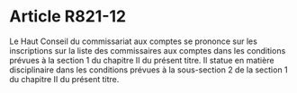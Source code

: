 # Article R821-12

Le Haut Conseil du commissariat aux comptes se prononce sur les inscriptions sur la liste des commissaires aux comptes dans les conditions prévues à la section 1 du chapitre II du présent titre.   Il statue en matière disciplinaire dans les conditions prévues à la sous-section 2 de la section 1 du chapitre II du présent titre.